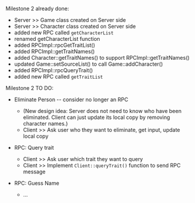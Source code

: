 Milestone 2 already done:
- Server >> Game class created on Server side 
- Server >> Character class created on Server side 
- added new RPC called ```getCharacterList```
- renamed getCharacterList function
- added RPCImpl::rpcGetTraitList()
- added RPCImpl::getTraitNames()
- added Character::getTraitNames() to support RPCImpl::getTraitNames()
- updated Game::setSourceList() to call Game::addCharacter()
- added RPCImpl::rpcQueryTrait()
- added new RPC called ```getTraitList```

Milestone 2 TO DO:

- Eliminate Person -- consider no longer an RPC
  - (New design idea: Server does not need to know who have been eliminated. Client can just update its local copy by removing character names.)
  - Client >> Ask user who they want to eliminate, get input, update local copy


- RPC: Query trait
  - Client >> Ask user which trait they want to query 
  - Client >> Implement ```Client::queryTrait()``` function to send RPC message 


- RPC: Guess Name
  - ...
